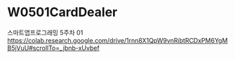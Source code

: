 # W0501CardDealer
스마트앱프로그래밍 5주차 01
https://colab.research.google.com/drive/1rnn8X1QpW9vnRibtRCDxPM6YgMB5jVuU#scrollTo=_jbnb-xUvbef
